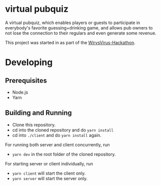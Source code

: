 # virtual pubquiz

A virtual pubquiz, which enables players or guests to participate in everybody's favorite guessing+drinking game,
and allows pub owners to not lose the connection to their regulars and even generate some revenue.

This project was started in as part of the [WirvsVirus-Hackathon](https://wirvsvirushackathon.org/).

# Developing

## Prerequisites

- Node.js
- Yarn

## Building and Running

- Clone this repository.
- cd into the cloned repository and do `yarn install`
- cd into `./client` and do `yarn install` again.

For running both server and client concurrently, run

- `yarn dev` in the root folder of the cloned repository.

For starting server or client individually, run

- `yarn client` will start the client only.
- `yarn server` will start the server only.
